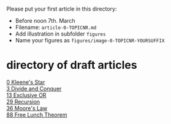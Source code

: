 Please put your first article in this directory:
- Before noon 7th. March 
- Filename: ```article-0-TOPICNR.md```
- Add illustration in subfolder ```figures```
- Name your figures as ```figures/image-0-TOPICNR-YOURSUFFIX```

# directory of draft articles

[0 Kleene's Star](article-0-0.md)  
[3 Divide and Conquer](article-0-3.md)  
[13 Exclusive OR](article-0-13.md)  
[29 Recursion](article-0-29.md)  
[36 Moore's Law](article-0-36.md)  
[88 Free Lunch Theorem](article-0-88.md)  
